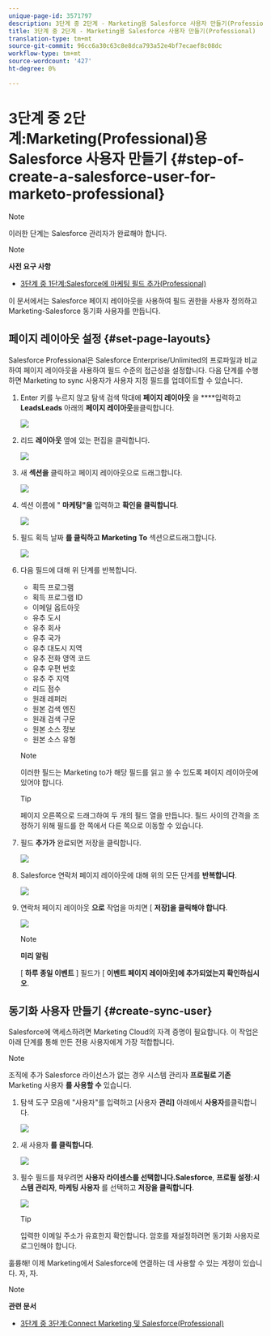 ```yaml
---
unique-page-id: 3571797
description: 3단계 중 2단계 - Marketing용 Salesforce 사용자 만들기(Professional) - Marketing Docs - 제품 설명서
title: 3단계 중 2단계 - Marketing용 Salesforce 사용자 만들기(Professional)
translation-type: tm+mt
source-git-commit: 96cc6a30c63c8e8dca793a52e4bf7ecaef8c08dc
workflow-type: tm+mt
source-wordcount: '427'
ht-degree: 0%

---
```



# 3단계 중 2단계:Marketing(Professional)용 Salesforce 사용자 만들기 {#step-of-create-a-salesforce-user-for-marketo-professional}

>[!NOTE]
>
>이러한 단계는 Salesforce 관리자가 완료해야 합니다.

>[!NOTE]
>
>**사전 요구 사항**
>
>* [3단계 중 1단계:Salesforce에 마케팅 필드 추가(Professional)](step-1-of-3-add-marketo-fields-to-salesforce-professional.md)

>



이 문서에서는 Salesforce 페이지 레이아웃을 사용하여 필드 권한을 사용자 정의하고 Marketing-Salesforce 동기화 사용자를 만듭니다.

## 페이지 레이아웃 설정 {#set-page-layouts}

Salesforce Professional은 Salesforce Enterprise/Unlimited의 프로파일과 비교하여 페이지 레이아웃을 사용하여 필드 수준의 접근성을 설정합니다. 다음 단계를 수행하면 Marketing to sync 사용자가 사용자 지정 필드를 업데이트할 수 있습니다.

1. Enter 키를 누르지 않고 탐색 검색 막대에 **페이지 레이아웃** 을 ****&#x200B;입력하고 **LeadsLeads** 아래의 **페이지 레이아웃**&#x200B;을클릭합니다.

   ![](assets/image2016-2-26-12-3a58-3a32.png)

1. 리드 **레이아웃** 옆에 있는 편집을 클릭합니다.

   ![](assets/image2016-2-26-13-3a2-3a46.png)

1. 새 **섹션을** 클릭하고 페이지 레이아웃으로 드래그합니다.

   ![](assets/image2014-12-9-12-3a56-3a40.png)

1. 섹션 이름에 &quot; **마케팅&quot;을** 입력하고 **확인을 클릭합니다**.

   ![](assets/image2014-12-9-12-3a56-3a52.png)

1. 필드 획득 날짜 **를 클릭하고 Marketing** **To** 섹션으로드래그합니다.

   ![](assets/image2014-12-9-12-3a57-3a0.png)

1. 다음 필드에 대해 위 단계를 반복합니다.

   * 획득 프로그램
   * 획득 프로그램 ID
   * 이메일 옵트아웃
   * 유추 도시
   * 유추 회사
   * 유추 국가
   * 유추 대도시 지역
   * 유추 전화 영역 코드
   * 유추 우편 번호
   * 유추 주 지역
   * 리드 점수
   * 원래 레퍼러
   * 원본 검색 엔진
   * 원래 검색 구문
   * 원본 소스 정보
   * 원본 소스 유형

   >[!NOTE]
   >
   >이러한 필드는 Marketing to가 해당 필드를 읽고 쓸 수 있도록 페이지 레이아웃에 있어야 합니다.

   >[!TIP]
   >
   >페이지 오른쪽으로 드래그하여 두 개의 필드 열을 만듭니다. 필드 사이의 간격을 조정하기 위해 필드를 한 쪽에서 다른 쪽으로 이동할 수 있습니다.

1. 필드 **추가가** 완료되면 저장을 클릭합니다.

   ![](assets/image2014-12-9-12-3a57-3a10.png)

1. Salesforce 연락처 페이지 레이아웃에 대해 위의 모든 단계를 **반복합니다**.

   ![](assets/image2016-2-26-13-3a10-3a1.png)

1. 연락처 페이지 레이아웃 **으로** 작업을 마치면 [ **저장]을 클릭해야 합니다**.

   ![](assets/image2014-12-9-12-3a57-3a30.png)

   >[!NOTE]
   >
   >**미리 알림**
   >
   >
   >[ **하루 종일 이벤트** ] 필드가 [ **이벤트 페이지 레이아웃]에 추가되었는지 확인하십시오**.

## 동기화 사용자 만들기 {#create-sync-user}

Salesforce에 액세스하려면 Marketing Cloud의 자격 증명이 필요합니다. 이 작업은 아래 단계를 통해 만든 전용 사용자에게 가장 적합합니다.

>[!NOTE]
>
>조직에 추가 Salesforce 라이선스가 없는 경우 시스템 관리자 **프로필로 기존** Marketing 사용자 **를 사용할 수** 있습니다.

1. 탐색 도구 모음에 &quot;사용자&quot;를 입력하고 [사용자 **관리]** 아래에서 **사용자**&#x200B;를클릭합니다.

   ![](assets/image2014-12-9-12-3a57-3a42.png)

1. 새 사용자 **를 클릭합니다**.

   ![](assets/image2014-12-9-12-3a58-3a1.png)

1. 필수 필드를 채우려면 **사용자 라이센스를 선택합니다.Salesforce**, **프로필 설정:시스템 관리자**, **마케팅 사용자** 를 선택하고 **저장을 클릭합니다**.

   ![](assets/image2014-12-9-12-3a58-3a11.png)

   >[!TIP]
   >
   >입력한 이메일 주소가 유효한지 확인합니다. 암호를 재설정하려면 동기화 사용자로 로그인해야 합니다.

훌륭해! 이제 Marketing에서 Salesforce에 연결하는 데 사용할 수 있는 계정이 있습니다. 자, 자.

>[!NOTE]
>
>**관련 문서**
>
>* [3단계 중 3단계:Connect Marketing 및 Salesforce(Professional)](step-3-of-3-connect-marketo-and-salesforce-professional.md)

>



